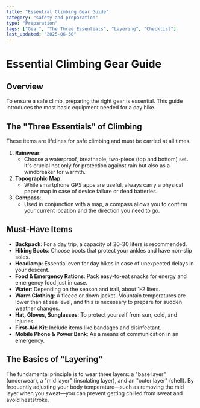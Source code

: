 ```yaml
---
title: "Essential Climbing Gear Guide"
category: "safety-and-preparation"
type: "Preparation"
tags: ["Gear", "The Three Essentials", "Layering", "Checklist"]
last_updated: "2025-06-30"
---
```


# Essential Climbing Gear Guide

## Overview
To ensure a safe climb, preparing the right gear is essential. This guide introduces the most basic equipment needed for a day hike.

## The "Three Essentials" of Climbing
These items are lifelines for safe climbing and must be carried at all times.
1.  **Rainwear**:
    - Choose a waterproof, breathable, two-piece (top and bottom) set. It's crucial not only for protection against rain but also as a windbreaker for warmth.
2.  **Topographic Map**:
    - While smartphone GPS apps are useful, always carry a physical paper map in case of device failure or dead batteries.
3.  **Compass**:
    - Used in conjunction with a map, a compass allows you to confirm your current location and the direction you need to go.

## Must-Have Items
- **Backpack**: For a day trip, a capacity of 20-30 liters is recommended.
- **Hiking Boots**: Choose boots that protect your ankles and have non-slip soles.
- **Headlamp**: Essential even for day hikes in case of unexpected delays in your descent.
- **Food & Emergency Rations**: Pack easy-to-eat snacks for energy and emergency food just in case.
- **Water**: Depending on the season and trail, about 1-2 liters.
- **Warm Clothing**: A fleece or down jacket. Mountain temperatures are lower than at sea level, and this is necessary to prepare for sudden weather changes.
- **Hat, Gloves, Sunglasses**: To protect yourself from sun, cold, and injuries.
- **First-Aid Kit**: Include items like bandages and disinfectant.
- **Mobile Phone & Power Bank**: As a means of communication in an emergency.

## The Basics of "Layering"
The fundamental principle is to wear three layers: a "base layer" (underwear), a "mid layer" (insulating layer), and an "outer layer" (shell). By frequently adjusting your body temperature—such as removing the mid layer when you sweat—you can prevent getting chilled from sweat and avoid heatstroke.